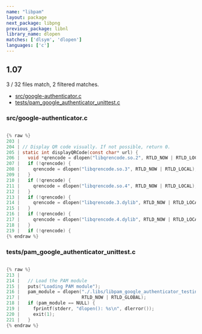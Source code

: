```yaml
---
name: "libpam"
layout: package
next_package: libpng
previous_package: libnl
library_name: dlopen
matches: ['dlsym', 'dlopen']
languages: ['c']
---
```

## 1.07
3 / 32 files match, 2 filtered matches.

 - [src/google-authenticator.c](#srcgoogle-authenticatorc)
 - [tests/pam_google_authenticator_unittest.c](#testspam_google_authenticator_unittestc)

### src/google-authenticator.c

```c

{% raw %}
203 | 
204 | // Display QR code visually. If not possible, return 0.
205 | static int displayQRCode(const char* url) {
206 |   void *qrencode = dlopen("libqrencode.so.2", RTLD_NOW | RTLD_LOCAL);
207 |   if (!qrencode) {
208 |     qrencode = dlopen("libqrencode.so.3", RTLD_NOW | RTLD_LOCAL);
209 |   }
210 |   if (!qrencode) {
211 |     qrencode = dlopen("libqrencode.so.4", RTLD_NOW | RTLD_LOCAL);
212 |   }
213 |   if (!qrencode) {
214 |     qrencode = dlopen("libqrencode.3.dylib", RTLD_NOW | RTLD_LOCAL);
215 |   }
216 |   if (!qrencode) {
217 |     qrencode = dlopen("libqrencode.4.dylib", RTLD_NOW | RTLD_LOCAL);
218 |   }
219 |   if (!qrencode) {
{% endraw %}

```
### tests/pam_google_authenticator_unittest.c

```c

{% raw %}
213 | 
214 |   // Load the PAM module
215 |   puts("Loading PAM module");
216 |   pam_module = dlopen("./.libs/libpam_google_authenticator_testing.so",
217 |                       RTLD_NOW | RTLD_GLOBAL);
218 |   if (pam_module == NULL) {
219 |     fprintf(stderr, "dlopen(): %s\n", dlerror());
220 |     exit(1);
221 |   }
{% endraw %}

```